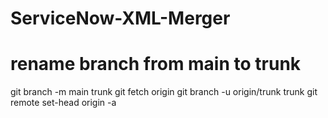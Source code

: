 # ServiceNow-XML-Merger

# rename branch from main to trunk
git branch -m main trunk
git fetch origin
git branch -u origin/trunk trunk
git remote set-head origin -a
